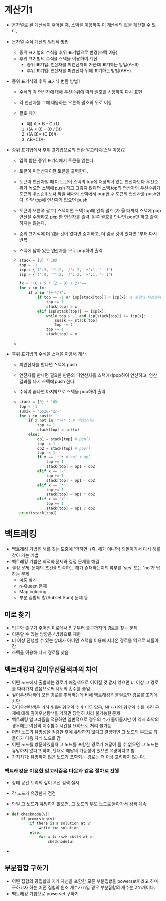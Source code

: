 # 계산기1

- 문자열로 된 계산식이 주어질 때, 스택을 이용하여 이 계산식의 값을 계산할 수 있다.

- 문자열 수식 계산의 일반적 방법

  - 중위 표기법의 수식을 후위 표기법으로 변경(스택 이용)
  - 후위 표기법의 수식을 스택을 이용하여 계산
    - 중위 표기법: 연산자를 피연산자의 가운데 표기하는 방법(A+B)
    - 후위 표기법: 연산자를 피연산자 뒤에 표기하는 방법(AB+)

- 중위 표기식의 후위 표기식 변환 방법1

  - 수식의 각 연산자에 대해 우선순위에 따라 괄호를 사용하여 다시 표현

  - 각 연산자를 그에 대응하는 오른쪽 괄호의 뒤로 이동

  - 괄호 제거

    - 예) A * B - C / D

    1. ((A * B) - (C / D))
    2. ((A B)* (C D)/)-
    3. AB*CD/-

- 중위 표기법에서 후위 표기법으로의 변환 알고리즘(스택 이용)2

  - 입력 받은 중위 표기식에서 토큰을 읽는다.

  - 토큰이 피연산자이면 토큰을 출력한다.

  - 토큰이 연산자일 때 이 토큰이 스택의 top에 저장되어 있는 연산자보다 우선순위가 높으면 스택에 push 하고 그렇지 않다면 스택 top의 연산자의 우선순위가 토큰의 우선순위보다 작을 때까지 스택에서 pop한 수 토큰의 연산자를 push한다. 만약 top에 연산자가 없으면 push

  - 토큰이 오른쪽 괄호 ) 스택이면 스택 top에 왼쪽 괄호 (가 올 때까지 스택에 pop 연산을 수행하고 pop 한 연산자를 출력, 왼쪽 괄호를 만나면 pop만 하고 출력하지는 않는다.

  - 중위 표기식에 더 읽을 것이 없다면 중지하고, 더 읽을 것이 있다면 1부터 다시 반복

  - 스택에 남아 있는 연산자를 모두 pop하여 출력 

  - ```python
    stack = [0] * 100
    top = -1
    icp = {'(':3, '*':2, '/': 2, '+':1, '-:1'}
    isp = {'(':0, '*':2, '/': 2, '+':1, '-:1'}
    
    fx = '(6 + 5 * (2 - 8) / 2)'==
    for x in fx:
        if x in '(+-*/)':
            if top == -1 or isp[stack[top]] < icp[x]: # 토큰의 우선순위가 더 높으면
                top += 1
                stack[top] = x
            elif isp[stack[top]] >= icp[x]:
                while top > -1 and isp[stack[top]] >= icp[x]:
                    susik += stack[top]
                    top -= 1
                top += 1
                stack[top] = x
    ```

  - 

- 후위 표기법의 수식을 스택을 이용해 계산

  - 피연산자를 만나면 스택에 push

  - 연잔자를 만나면 필요한 만큼의 피연산자를 스택에서pop하여 연산하고, 연산 결과를 다시 스택에 push 한다.

  - 수식이 끝나면 마지막으로 스택을 pop하여 출력

  - ```python
    stack = [0] * 100
    top = -1
    susik = '6528-*2/+'
    for x in susik:
        if x not in '*-/*': # 피연산자면
            top += 1
            stack[top] = int(x)
        else:
            op1 = stack[top] # pop()
            top -= 1
            op2 = stack[top] # pop()
            top -= 1
            if x == '+': # op1 + op2
                top += 1
                stack[top] = op1 + op2
            elif x == '-':
                top += 1
                stack[top] = op1 - op2
            elif x == '*':
                top += 1
                stack[top] = op1 * op2
            elif x == '/':
                top += 1	
                stack[top] = op1 / op2
    print(stack[top])            
    ```

# 백트래킹

- 백트래킹 기법은 해를 찾는 도중에 '막히면' (즉, 해가 아니면) 되돌아가서 다시 해를 찾아 가는 기법
- 백트래킹 기법은 최적화 문제와 결정 문제를 해결
- 결정 문제: 문제의 조건을 만족하는 해가 존재하는지의 여부를 'yes' 또는 'no'가 답하는 문제
  - 미로 찾기
  - n-Queen 문제
  - Map coloring
  - 부분 집합의 합(Subset Sum) 문제 등

## 미로 찾기

- 입구와 출구가 주어진 미로에서 입구부터 출구까지의 경로를 찾는 문제
- 이동할 수 있는 방향은 4방향으로 제한
- 더 이상 진행할 수 있는 상태가 아니면 스택을 이용해 지나온 경로를 역으로 되돌아 감
- 스택을 이용해 다시 경로를 찾음

## 백트래킹과 깊이우선탐색과의 차이

- 어떤 노드에서 출발하는 경로가 해결책으로 이어질 것 같지 않으면 더 이상 그 경로를 따라가지 않음으로써 시도의 횟수를 줄임
- 깊이우선탐색이 모든 경로를 추적하는데 비해 백트래킹은 불필요한 경로를 조기에 차단
- 깊이우선탐색을 가하기에는 경우의 수가 너무 많음, N! 가지의 경우의 수를 가진 문제에 대해 깊이우선탐색을 가하면 당연히 처리 불가능한 문제
- 백트래킹 알고리즘을 적용하면 일반적으로 경우의 수가 줄어들지만 이 역시 최악의 경우에는 여전히 지수함수 시간을 요하므로 처리 불가능
- 어떤 노드의 유망성을 점검한 후에 유망하지 않다고 결정되면 그 노드의 부모로 되돌아가 다음 자식 노드로 감
- 어떤 노드를 방문하였을때 그 노드를 포함한 경로가 해답이 될 수 없으면 그 노드는 유망하지 않다고 하며, 반대로 해답의 가능성이 있으면 유망하다고 함
- 가지치기: 유망하지 않은 노드가 포함되는 경로는 더 이상 고려하지 않는다.

### 백트래킹을 이용한 알고리즘은 다음과 같은 절차로 진행

- 상태 공간 트리의 깊이 우선 검색 실시

- 각 노드가 유망한지 점검

- 만일 그 노드가 유망하지 않으면, 그 노드의 부모 노드로 돌아가서 검색 계속

- ```python
  def checknode(v):
      if promising(v):
          if there is a solution at v:
              write the solution
          else:
              for u in each child of v:
                  checknode(u)
  ```

- 

## 부분집합 구하기

- 어떤 집합의 공집합과 자기 자신을 포함한 모든 부분집합을 powerset이라고 하며 구하고자 하는 어떤 집합의 원소 개수가 n일 경우 부분집합의 개수는 2^n개이다.
- 백트래킹 기법으로 powerset 구하기
